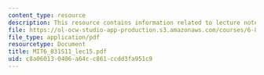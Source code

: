 ```yaml
---
content_type: resource
description: This resource contains information related to lecture notes.
file: https://ol-ocw-studio-app-production.s3.amazonaws.com/courses/6-831-user-interface-design-and-implementation-spring-2011/c8a060130406a64cc861ccdd3fa951c9_MIT6_831S11_lec15.pdf
file_type: application/pdf
resourcetype: Document
title: MIT6_831S11_lec15.pdf
uid: c8a06013-0406-a64c-c861-ccdd3fa951c9
---
```

